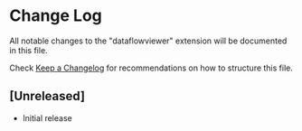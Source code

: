 # Change Log

All notable changes to the "dataflowviewer" extension will be documented in this file.

Check [Keep a Changelog](http://keepachangelog.com/) for recommendations on how to structure this file.

## [Unreleased]

- Initial release